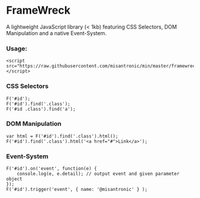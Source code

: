 FrameWreck
=========

A lightweight JavaScript library (< 1kb) featuring CSS Selectors, DOM Manipulation and a native Event-System.

### Usage:
<pre><code>&lt;script src=&quot;https://raw.githubusercontent.com/misantronic/min/master/framewreck/fw.min.js&quot;&gt;&lt;/script&gt;</code></pre>

### CSS Selectors
<pre><code>F('#id');
F('#id').find('.class');
F('#id .class').find('a');</code></pre>

### DOM Manipulation
<pre><code>var html = F('#id').find('.class').html();
F('#id').find('.class').html('&lt;a href="#"&gt;Link&lt;/a&gt;');</code></pre>

### Event-System
<pre><code>F('#id').on('event', function(e) {
	console.log(e, e.detail); // output event and given parameter object
});
F('#id').trigger('event', { name: '@misantronic' } );
</code></pre>